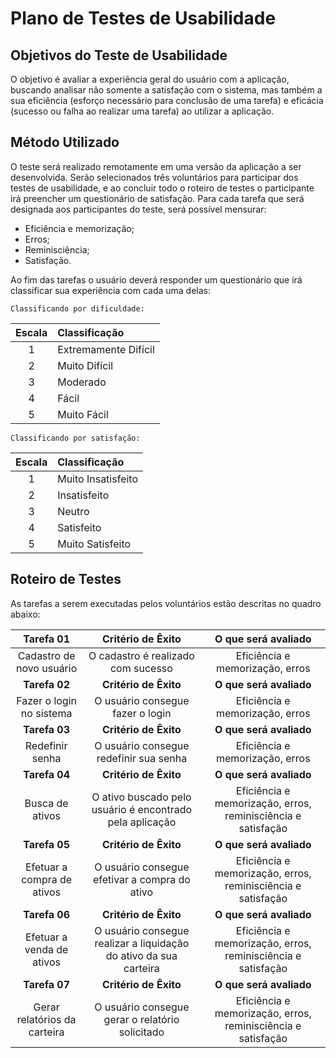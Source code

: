 # Plano de Testes de Usabilidade

## Objetivos do Teste de Usabilidade

O objetivo é avaliar a experiência geral do usuário com a aplicação, buscando analisar não somente a satisfação com o sistema, mas também a sua eficiência (esforço necessário para conclusão de uma tarefa) e eficácia (sucesso ou falha ao realizar uma tarefa) ao utilizar a aplicação.


## Método Utilizado
O teste será realizado remotamente em uma versão da aplicação a ser desenvolvida. Serão selecionados três voluntários para participar dos testes de usabilidade, e ao concluir todo o roteiro de testes o participante irá preencher um questionário de satisfação.
Para cada tarefa que será designada aos participantes do teste, será possível mensurar: 

* Eficiência e memorização;
* Erros;
* Reminisciência;
* Satisfação.


Ao fim das tarefas o usuário deverá responder um questionário que irá classificar sua experiência com cada uma delas:

`Classificando por dificuldade:` 

| **Escala** | **Classificação** |
| :---: | :--- |
| 1 | Extremamente Difícil |
| 2 | Muito Difícil |
| 3 | Moderado |
| 4 | Fácil |
| 5 | Muito Fácil |

`Classificando por satisfação:`

| **Escala** | **Classificação** |
| :---: | :--- |
| 1 | Muito Insatisfeito |
| 2 | Insatisfeito |
| 3 | Neutro |
| 4 | Satisfeito |
| 5 | Muito Satisfeito |


## Roteiro de Testes

As tarefas a serem executadas pelos voluntários estão descritas no quadro abaixo:

| **Tarefa 01** | **Critério de Êxito** | **O que será avaliado** |
| :---: | :---: | :---: |
|Cadastro de novo usuário | O cadastro é realizado com sucesso | Eficiência e memorização, erros |
| **Tarefa 02** | **Critério de Êxito** | **O que será avaliado** |
|Fazer o login no sistema | O usuário consegue fazer o login | Eficiência e memorização, erros |
| **Tarefa 03** | **Critério de Êxito** | **O que será avaliado** |
| Redefinir senha | O usuário consegue redefinir sua senha | Eficiência e memorização, erros |
| **Tarefa 04** | **Critério de Êxito** | **O que será avaliado** |
| Busca de ativos | O ativo buscado pelo usuário é encontrado pela aplicação | Eficiência e memorização, erros, reminisciência e satisfação|
| **Tarefa 05** | **Critério de Êxito** | **O que será avaliado** |
| Efetuar a compra de ativos | O usuário consegue efetivar a compra do ativo | Eficiência e memorização, erros, reminisciência e satisfação |
| **Tarefa 06** | **Critério de Êxito** | **O que será avaliado** |
| Efetuar a venda de ativos | O usuário consegue realizar a liquidação do ativo da sua carteira | Eficiência e memorização, erros, reminisciência e satisfação |
| **Tarefa 07** | **Critério de Êxito** | **O que será avaliado** |
| Gerar relatórios da carteira | O usuário consegue gerar o relatório solicitado | Eficiência e memorização, erros, reminisciência e satisfação |
